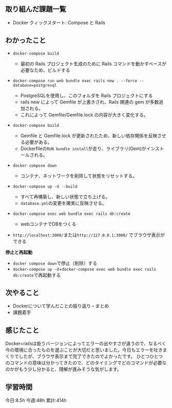 ## 取り組んだ課題一覧
- Docker クィックスタート: Compose と Rails

	
## わかったこと



- `docker-compose build`
    - 最初の Rails プロジェクト生成のために Rails コマンドを動かすベースが必要なため、ビルドする
- `docker-compose run web bundle exec rails new . --force --database=postgresql`
    - PostgreSQLを使用し、このフォルダを Rails プロジェクトにする
    - rails new によって Gemfile が上書きされ、Rails 関連の gem が多数追加される。
    - これによって Gemfile/Gemfile.lock の内容が大きく変化する。
- `docker-compose build`
    - Gemfile と Gemfile.lock が更新されたため、新しい依存関係を反映させる必要がある。
    - Dockerfileの`RUN bundle install`が走り、ライブラリ(Gem)がインストールされる。

-  `docker compose down`
    - コンテナ、ネットワークを削除して状態をリセットする。
- `docker-compose up -d --build`
    - すべて再構築し、新しい状態で立ち上げる。
    - `database.yml`の変更を確実に反映させる。
- `docker-compose exec web bundle exec rails db:create`
    - webコンテナでDBをつくる
- `http://localhost:3000/`または`http://127.0.0.1:3000/` でブラウザ表示ができる

**停止と再起動**

- `docker compose down`で停止（削除）する
- `docker-compose up -d`+`docker-compose exec web bundle exec rails db:create`で再起動する


## 次やること
- Dockerについて学んだことの振り返り・まとめ
- 課題着手
	

## 感じたこと
Docker+railsは扱うバージョンによってエラーの出やすさが違うので、なるべく今の環境に合ったものを選ぶことが大切だと思いました。今日もエラーを吐きまくりでしたが、ブラウザ表示まで完了できたのでよかったです。
ひとつひとつのコマンドの意味は分かってきたので、どのタイミングでどのコマンドが必要なのかがもう少し分かると、理解が進みそうな気がします。



## 学習時間
今日:8.5h
今週:48h 
累計:414h
